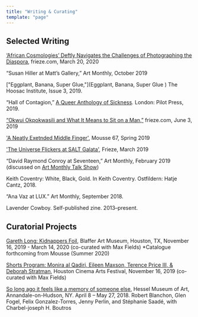 ```yaml
---
title: "Writing & Curating"
template: "page"
---
```


## Selected Writing 

[‘African Cosmologies’ Deftly Navigates the Challenges of Photographing the Diaspora](https://frieze.com/article/african-cosmologies-deftly-navigates-challenges-photographing-diaspora), frieze.com, March 20, 2020

“Susan Hiller at Matt’s Gallery,” Art Monthly, October 2019

["Eggplant, Banana, Super Glue,"](Eggplant, Banana, Super Glue
) The Hoosac Institute, Issue 3, 2019.

“Hall of Contagion,” [A Queer Anthology of Sickness](https://www.antennebooks.com/product/a-queer-anthology-of-sickness/). London: Pilot Press, 2019.

[“Okwui Okpokwasili and What It Means to Sit on a Man,”](https://frieze.com/article/okwui-okpokwasili-and-what-it-means-sit-man) frieze.com, June 3, 2019

['A Neatly Exetnded Middle Finger'](http://moussemagazine.it/elizabeth-price-andrew-hibbard-2019/), Mousse 67, Spring 2019

['The Universe Flickers at SALT Galata'](https://frieze.com/article/what-do-buildings-witness-and-which-stories-can-they-tell), Frieze, March 2019

“David Raymond Conroy at Seventeen,” Art Monthly, February 2019 (discussed on [Art Monthly Talk Show](http://www.archive.org/download/20190211ArtMonthlyTalkShow/2019-02-11-Art-Monthly-Talk-Show.mp3))

Keith Coventry: White, Black, Gold. In Keith Coventry. Ostfildern: Hatje Cantz, 2018.

“Ana Vaz at LUX.” Art Monthly, September 2018. 

Lavender Cowboy. Self-published zine. 2013–present.

## Curatorial Projects

[Gareth Long: Kidnappers Foil](http://blafferartmuseum.org/gareth-long/), Blaffer Art Museum, Houston, TX, November 16, 2019 - March 14, 2020 (co-curated with Max Fields)
*Catalogue forthcoming from Mousse (Summer 2020)

[Shorts Program: Monira al Qadiri, Eileen Maxson, Terence Price III, & Deborah Stratman](https://www.cinemahtx.org/event/four-films-on-memory-and-place/), Houston Cinema Arts Festival, November 16, 2019 (co-curated with Max Fields)

[So long ago it feels like a memory of someone else](https://ccs.bard.edu/museum/exhibitions/469-so-long-ago-it-feels-like-a-memory-of-someone-else), Hessel Museum of Art, Annandale-on-Hudson, NY. April 8 – May 27, 2018.
Robert Blanchon, Glen Fogel, Felix Gonzalez-Torres, Jenny Perlin, and Stéphanie Saadé, with Charbel-joseph H. Boutros

